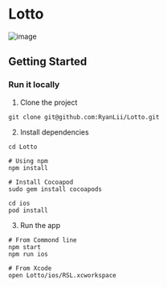 # Lotto

 ![image](https://github.com/RyanLii/Lotto/blob/master/image/demo.gif)

## Getting Started

### Run it locally

1. Clone the project

```
git clone git@github.com:RyanLii/Lotto.git
```

2. Install dependencies

```
cd Lotto

# Using npm
npm install

# Install Cocoapod
sudo gem install cocoapods

cd ios
pod install
```

3. Run the app

```
# From Commond line
npm start
npm run ios
```

```
# From Xcode
open Lotto/ios/RSL.xcworkspace
```
